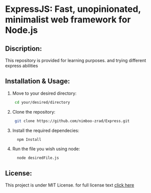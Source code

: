 # ExpressJS: Fast, unopinionated, minimalist web framework for Node.js

## Discription:
This repository is provided for learning purposes. and trying different express abilities

## Installation & Usage:
1. Move to your desired directory:
   ```bash
    cd your/desired/directory 
   ```

2. Clone the repository: 
   ```bash
    git clone https://github.com/nimboo-zrad/Express.git
   ```

3. Install the required dependecies:
   ```bash
     npm Install
   ```

4. Run the file you wish using node:
   ```
     node desiredFile.js
   ```

## License:
This project is under MIT License.
for full license text [click here](LICENSE)
